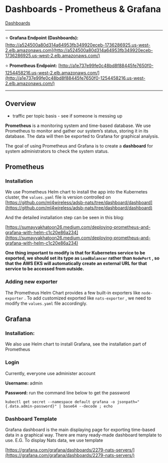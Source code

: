 # Dashboards - Prometheus & Grafana

[Dashboards](https://www.notion.so/Dashboards-200c259edbda441bb8b9a80d56f28849)

---

⭐️ **Grafana Endpoint (Dashboards):** [http://a524500a80d314a64953fb349920eceb-1736286925.us-west-2.elb.amazonaws.com](http://a524500a80d314a64953fb349920eceb-1736286925.us-west-2.elb.amazonaws.com/)

⭐️ **Prometheus Endpoint:** [http://a1e737e99fe0c48bd8f88445fe7650f0-1254458216.us-west-2.elb.amazonaws.com/](http://a1e737e99fe0c48bd8f88445fe7650f0-1254458216.us-west-2.elb.amazonaws.com/)

---

## Overview

- traffic per topic basis - see if someone is messing up

**Prometheus** is a monitoring system and time-based database. We use Prometheus to monitor and gather our system’s status, storing it in its database. The data will then be exported to Grafana for graphical analysis. 

The goal of using Prometheus and Grafana is to create a **dashboard** for system administrators to check the system status.

## Prometheus

### Installation

We use Prometheus Helm chart to install the app into the Kubernetes cluster, the `values.yaml` file is version controlled on [https://github.com/ml4wireless/adsb-nats/tree/dashboard/dashboard](https://github.com/ml4wireless/adsb-nats/tree/dashboard/dashboard)

And the detailed installation step can be seen in this blog:

[https://sumayyakhatoon26.medium.com/deploying-prometheus-and-grafana-with-helm-c1c20e86a234](https://sumayyakhatoon26.medium.com/deploying-prometheus-and-grafana-with-helm-c1c20e86a234)

**One thing important to modify is that for Kubernetes service to be exported, we should set its type as `LoadBalancer` rather than `NodePort` , so that the AWS EKS will automatically create an external URL for that service to be accessed from outside.**

### Adding new exporter

The Prometheus Helm Chart provides a few built-in exporters like `node-exporter` . To add customized exported like `nats-exporter` , we need to modify the `values.yaml` file accordingly.

## Grafana

### Installation:

We also use Helm chart to install Grafana, see the installation part of Prometheus

### Login

Currently, everyone use administer account 

**Username:** admin

**Password:** run the command line below to get the password

```
kubectl get secret --namespace default grafana -o jsonpath="{.data.admin-password}" | base64 --decode ; echo
```

### Dashboard Template

Grafana dashboard is the main displaying page for exporting time-based data in a graphical way. There are many ready-made dashboard template to use. E.G. To display Nats data, we use template

[https://grafana.com/grafana/dashboards/2279-nats-servers/](https://grafana.com/grafana/dashboards/2279-nats-servers/)